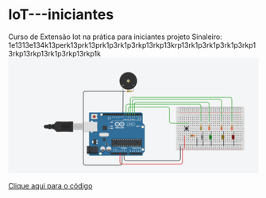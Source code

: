 # IoT---iniciantes
Curso de Extensão Iot na prática para iniciantes
projeto Sinaleiro: 1e1313e134k13perk13prk13prk1p3rk1p3rkp13rkp13krp13rk1p3rk1p3rk1p3rkp13rkp13rkp13rk1p3rkp13rkp1k 
<img src="https://github.com/carol-kowalski/IoT---iniciantes/blob/main/Circuito.png"> 

<a href="https://github.com/carol-kowalski/IoT---iniciantes/blob/main/ProjetoSinaleiro.ino">Clique aqui para o código</a>
